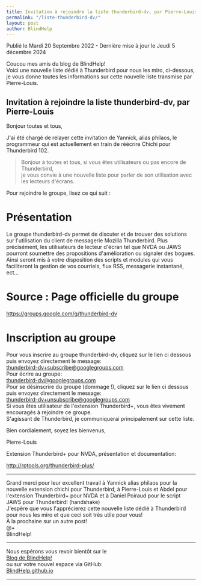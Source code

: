 ```yaml
---
title: Invitation à rejoindre la liste thunderbird-dv, par Pierre-Louis
permalink: "/liste-thunderbird-dv/"
layout: post
author: BlindHelp
---
```


<footer>Publié le Mardi 20 Septembre 2022 - Dernière mise à jour le Jeudi 5 décembre 2024</footer>

Coucou mes amis du blog de BlindHelp!    
Voici une nouvelle liste dédié à Thunderbird pour nous les miro, ci-dessous, je vous donne toutes les informations sur cette nouvelle liste transmise par Pierre-Louis.    

## Invitation à rejoindre la liste thunderbird-dv, par Pierre-Louis

Bonjour toutes et tous,    

J'ai été chargé de relayer cette invitation de Yannick, alias philaos, le programmeur qui est actuellement en train de réécrire Chichi pour Thunderbird 102.   


> Bonjour à toutes et tous, si vous êtes utilisateurs ou pas encore de Thunderbird,    
> je vous convie à une nouvelle liste pour parler de son utilisation avec les lecteurs d'écrans.


Pour rejoindre le groupe, lisez ce qui suit :    

# Présentation
Le groupe thunderbird-dv permet de discuter et de trouver des solutions sur l'utilisation du client de messagerie Mozilla Thunderbird. Plus précisément, les utilisateurs de lecteur d'écran tel que NVDA ou JAWS pourront soumettre des propositions d'amélioration ou signaler des bogues. Ainsi seront mis à votre disposition des scripts et modules qui vous faciliteront la gestion de vos courriels, flux RSS, messagerie instantané, ect...    

# Source : Page officielle du groupe

<https://groups.google.com/g/thunderbird-dv>

# Inscription au groupe
Pour vous inscrire au groupe thunderbird-dv, cliquez sur le lien ci dessous puis envoyez directement le message:    
<a href="mailto:thunderbird-dv+subscribe@googlegroups.com">thunderbird-dv+subscribe@googlegroups.com</a>
<br>
Pour écrire au groupe:    
<a href="mailto:thunderbird-dv@googlegroups.com">thunderbird-dv@googlegroups.com</a>
<br>
Pour se désinscrire du groupe (dommage !), cliquez sur le lien ci dessous puis envoyez directement le message:    
<a href="mailto:thunderbird-dv+unsubscribe@googlegroups.com">thunderbird-dv+unsubscribe@googlegroups.com</a>
<br>
Si vous êtes utilisateur de l'extension Thunderbird+, vous êtes vivement encouragés à rejoindre ce groupe.    
S'agissant de Thunderbird, je communiquerai principalement sur cette liste.    

Bien cordialement, soyez les bienvenus,    

Pierre-Louis    

Extension Thunderbird+ pour NVDA, présentation et documentation:    

<http://rptools.org/thunderbird-plus/>

---

Grand merci pour leur excellent travail à Yannick alias philaos pour la nouvelle extension chichi pour Thunderbird, à Pierre-Louis et Abdel pour l'extension Thunderbird+ pour NVDA et à Daniel Poiraud pour le script JAWS pour Thunderbird! (handshake)    
J'espère que vous l'apprécierez cette nouvelle liste dédié à Thunderbird pour nous les miro  et que ceci  soit très utile pour vous!    
À la prochaine sur un autre post!     
@+    
BlindHelp!    

---

Nous espérons vous revoir bientôt sur le      
[Blog de BlindHelp!](http://blindhelp.blogspot.fr/)                    
ou sur  votre nouvel espace via GitHub:                     
[BlindHelp.github.io](https://blindhelp.github.io)                    

---
